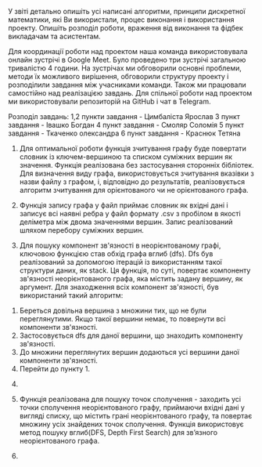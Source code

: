 У звіті детально опишіть усі написані алгоритми, принципи
дискретної математики, які Ви використали, процес виконання і
використання проекту. Опишіть розподіл роботи, враження від
виконання та фідбек викладачам та асистентам.

Для координації роботи над проектом наша команда використовувала
онлайн зустрічі в Google Meet. Було проведено три зустрічі загальною
тривалістю 4 години. На зустрічах ми обговорили основні проблеми,
методи їх можливого вирішення, обговорили структуру проекту і розподілили
завдання між учасниками команди. Також ми працювали самостійно над реалізацією
завдань. Для спільної роботи над проектом ми використовували репозиторій
на GitHub і чат в Telegram.

Розподіл завдань:
1,2 пункти завдання - Цимбаліста Ярослав
3 пункт завдання - Івашко Богдан
4 пункт завдання - Смоляр Соломія
5 пункт завдання - Ткаченко олександра
6 пункт завдання - Краснюк Тетяна

1) Для оптимальної роботи функція зчитування графу буде повертати словник
із ключем-вершиною та списком суміжних вершин як значення.
Функція реалізована без застосування сторонніх бібліотек.
Для визначення виду графа, використовується зчитування
вказівки з назви файлу з графом, і, відповідно до результатів, реалізовується
алгоритм зчитування для орієнтованого чи не орієнтованого графа.

2) Функція запису графа у файл приймає словник як вхідні дані і записує
всі наявні ребра у файл формату .csv з пробілом в якості деліметра між
двома значеннями вершин. Запис реалізований шляхом перебору суміжних
вершин.

3) Для пошуку компонент зв'язності в неорієнтованому графі, ключовою функцією став обхід графа вглиб (dfs).
Dfs був реалізований за допомогою ітерацій із використанням такої структури даних, як stack. Ця функція, по суті, повертає
компоненту зв'язності неорієнтованого графа, яка містить задану вершину, як аргумент. 
Для знаходження всіх компонент зв'язності, був використаний такий алгоритм:
  1. Береться довільна вершина з множини тих, що не були переглянутими. 
  Якщо такої вершини немає, то повернути всі компоненти зв'язності.
  2. Застосовується dfs для даної вершини, що знаходить компоненту зв'язності.
  3. До множини переглянутих вершин додаються усі вершини даної компоненти зв'язності.
  4. Перейти до пункту 1.

4)

5) Функція реалізована для пошуку точок сполучення - заходить усі точки сполучення неорієнтованого графу, приймаючи вхідні дані у вигляді списку, що містить грані неорієнтованого графу, та повертає множину усіх знайдених точок сполучення. Функція використовує метод пошуку вглиб(DFS, Depth First Search) для зв’язного неорієнтованого графа. 

6)

